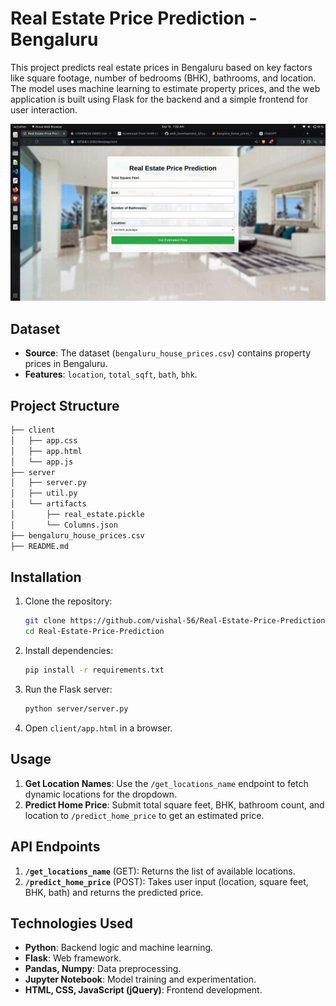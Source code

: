 # Real Estate Price Prediction - Bengaluru

This project predicts real estate prices in Bengaluru based on key factors like square footage, number of bedrooms (BHK), bathrooms, and location. The model uses machine learning to estimate property prices, and the web application is built using Flask for the backend and a simple frontend for user interaction.

![Screenshot](https://github.com/vishal-56/Real-Estate-Price-Prediction/raw/main/screencaste/Screenshot%20from%202024-09-16%2001-02-27.png)

## Dataset
- **Source**: The dataset (`bengaluru_house_prices.csv`) contains property prices in Bengaluru.
- **Features**: `location`, `total_sqft`, `bath`, `bhk`.

## Project Structure
```bash
├── client
│   ├── app.css
│   ├── app.html
│   └── app.js
├── server
│   ├── server.py
│   ├── util.py
│   └── artifacts
│       ├── real_estate.pickle
│       └── Columns.json
├── bengaluru_house_prices.csv
├── README.md
```

## Installation

1. Clone the repository:
   ```bash
   git clone https://github.com/vishal-56/Real-Estate-Price-Prediction.git
   cd Real-Estate-Price-Prediction
   ```

2. Install dependencies:
   ```bash
   pip install -r requirements.txt
   ```

3. Run the Flask server:
   ```bash
   python server/server.py
   ```

4. Open `client/app.html` in a browser.

## Usage
1. **Get Location Names**: Use the `/get_locations_name` endpoint to fetch dynamic locations for the dropdown.
2. **Predict Home Price**: Submit total square feet, BHK, bathroom count, and location to `/predict_home_price` to get an estimated price.

## API Endpoints

1. **`/get_locations_name`** (GET): Returns the list of available locations.
2. **`/predict_home_price`** (POST): Takes user input (location, square feet, BHK, bath) and returns the predicted price.

## Technologies Used
- **Python**: Backend logic and machine learning.
- **Flask**: Web framework.
- **Pandas, Numpy**: Data preprocessing.
- **Jupyter Notebook**: Model training and experimentation.
- **HTML, CSS, JavaScript (jQuery)**: Frontend development.
